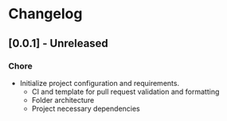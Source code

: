 # Changelog

<!-- 
## [1.0.0] - xx month yy
### Changes
### Features
### Fixes
 -->

## [0.0.1] - Unreleased
### Chore
 - Initialize project configuration and requirements.
   - CI and template for pull request validation and formatting
   - Folder architecture
   - Project necessary dependencies